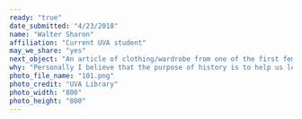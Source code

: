 ```yaml
---
ready: "true"
date_submitted: "4/23/2018"
name: "Walter Sharon"
affiliation: "Current UVA student"
may_we_share: "yes"
next_object: "An article of clothing/wardrobe from one of the first female students at UVa, paired next to the same garment from one of the first male students. "
why: "Personally I believe that the purpose of history is to help us learn for the future. By including an article of clothing from one of the first female students and putting it next to a similar garment from one of the first male students, the contrast in style will be striking. The men's clothing will be obviously outdated, but the women's clothing will be surprisingly fashionable. This will all bring attention to an important fact of UVa's history, that it was not very long ago that women were not allowed to attend. The hope then is that such an object will help us think about the ways that we discriminate and think in a backwards way even today."
photo_file_name: "101.png"
photo_credit: "UVA Library"
photo_width: "800"
photo_height: "800"
---
```

